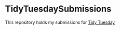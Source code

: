 # TidyTuesdaySubmissions
This repository holds my submissions for [Tidy Tuesday](https://github.com/rfordatascience/tidytuesday/blob/master/README.md)
